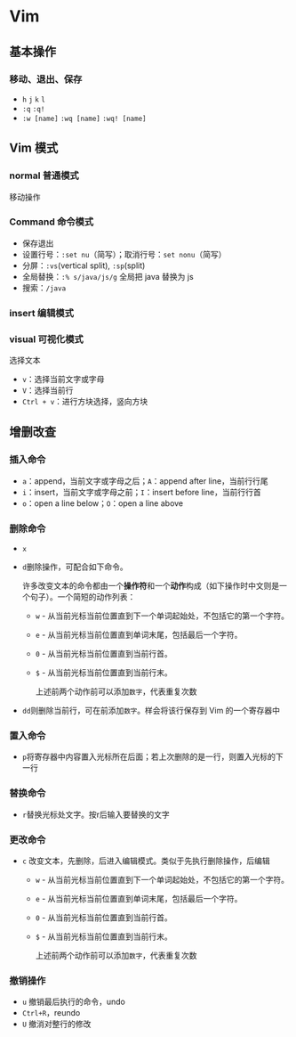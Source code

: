 # Vim

## 基本操作

### 移动、退出、保存

* `h` `j` `k` `l`
* `:q` `:q!`
* `:w [name]` `:wq [name]` `:wq! [name]`



## Vim 模式

### normal 普通模式

移动操作

### Command 命令模式

*   保存退出
*   设置行号：`:set nu`（简写）；取消行号：`set nonu`（简写）
*   分屏：`:vs`(vertical split), `:sp`(split)
*   全局替换：`:% s/java/js/g` 全局把 java 替换为 js
*   搜索：`/java`

### insert 编辑模式

### visual 可视化模式

选择文本

*   `v`：选择当前文字或字母
*   `V`：选择当前行
*   `Ctrl + v`：进行方块选择，竖向方块



## 增删改查



### 插入命令

*   `a`：append，当前文字或字母之后；`A`：append after line，当前行行尾
*   `i`：insert，当前文字或字母之前；`I`：insert before line，当前行行首
*   `o`：open a line below；`O`：open a line above

### 删除命令

* `x`

* `d`删除操作，可配合如下命令。

    许多改变文本的命令都由一个**操作符**和一个**动作**构成（如下操作时中文则是一个句子）。一个简短的动作列表：

    * `w` - 从当前光标当前位置直到下一个单词起始处，不包括它的第一个字符。

    * `e` - 从当前光标当前位置直到单词末尾，包括最后一个字符。

    * `0` - 从当前光标当前位置直到当前行首。

    * `$` - 从当前光标当前位置直到当前行末。

        上述前两个动作前可以添加`数字`，代表重复次数

* `dd`则删除当前行，可在前添加`数字`。样会将该行保存到 Vim 的一个寄存器中

### 置入命令

* `p`将寄存器中内容置入光标所在后面；若上次删除的是一行，则置入光标的下一行

### 替换命令

* `r`替换光标处文字。按r后输入要替换的文字

### 更改命令

* `c` 改变文本，先删除，后进入编辑模式。类似于先执行删除操作，后编辑

    * `w` - 从当前光标当前位置直到下一个单词起始处，不包括它的第一个字符。

    * `e` - 从当前光标当前位置直到单词末尾，包括最后一个字符。

    * `0` - 从当前光标当前位置直到当前行首。

    * `$` - 从当前光标当前位置直到当前行末。

        上述前两个动作前可以添加`数字`，代表重复次数

### 撤销操作

* `u` 撤销最后执行的命令，undo
* `Ctrl+R`，reundo
* `U` 撤消对整行的修改

